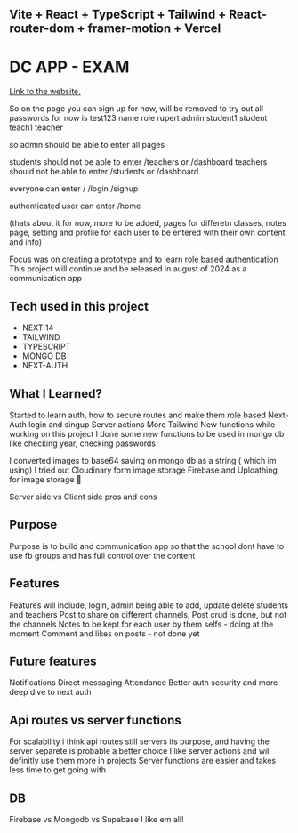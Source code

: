 ## Vite + React + TypeScript + Tailwind + React-router-dom + framer-motion + Vercel


# DC APP - EXAM

[Link to the website.](https://dev-dcapp.vercel.app)

So on the page you can sign up for now, will be removed
to try out all passwords for now is test123
name        role
rupert      admin
student1    student
teach1      teacher

so admin should be able to enter all pages

students should not be able to enter /teachers or /dashboard
teachers should not be able to enter /students or /dashboard

everyone can enter / /login /signup

authenticated user can enter /home

(thats about it for now, more to be added, pages for differetn classes, notes page, setting and profile for each user to be entered with their own content and info)

Focus was on creating a prototype and to learn role based authentication
This project will continue and be released in august of 2024 as a communication app 

## Tech used in this project

-   NEXT 14
-   TAILWIND
-   TYPESCRIPT
-   MONGO DB
-   NEXT-AUTH



## What I Learned?

Started to learn auth, how to secure routes and make them role based
Next-Auth login and singup
Server actions
More Tailwind
New functions while working on this project
I done some new functions to be used in mongo db like checking year, checking passwords

I converted images to base64 saving on mongo db as a string ( which im using)
I tried out Cloudinary form image storage
Firebase and Uploathing for image storage 🥳 

Server side vs Client side pros and cons

## Purpose
Purpose is to build and communication app so that the school dont have to use fb groups and has full control over the content

## Features
Features will include, login, admin being able to add, update delete students and teachers
Post to share on different channels, 
Post crud is done, but not the channels
Notes to be kept for each user by them selfs - doing at the moment
Comment and likes on posts - not done yet

## Future features
Notifications
Direct messaging
Attendance
Better auth security and more deep dive to next auth

## Api routes vs server functions
For scalability i think api routes still servers its purpose, and having the server separete is probable a better choice
I like server actions and will definitly use them more in projects
Server functions are easier and takes less time to get going with

## DB
Firebase vs Mongodb vs Supabase
I like em all!


